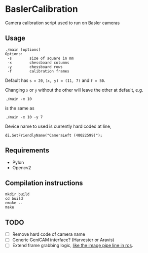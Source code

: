 # BaslerCalibration
Camera calibration script used to run on Basler cameras

## Usage
```
./main [options]
Options:
 -s        size of square in mm
 -x        chessboard columns
 -y        chessboard rows
 -f        calibration frames
```
Default has `s = 20`, `(x, y) = (11, 7)` and `f = 50`.

Changing `x` or `y` without the other will leave the other at default, e.g.
```
./main -x 10
```
is the same as
```
./main -x 10 -y 7
```

Device name to used is currently hard coded at line,
```
di.SetFriendlyName("CameraLeft (40022599)");
```

## Requirements
- Pylon
- Opencv2

## Compilation instructions
```
mkdir build
cd build
cmake ..
make
```

## TODO
- [ ] Remove hard code of camera name
- [ ] Generic GeniCAM interface? (Harvester or Aravis)
- [ ] Extend frame grabbing logic, [like the image pipe line in ros](https://github.com/ros-perception/image_pipeline/tree/melodic/camera_calibration).